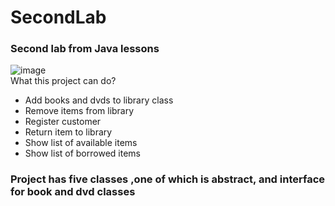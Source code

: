 # SecondLab
### Second lab from Java lessons
![image](https://github.com/KolosTK/SecondLab/assets/94901694/2452db9e-1080-47b7-8f2e-c1a10339e1df)<br />
What this project can do?
* Add books and dvds to library class
* Remove items from library
* Register customer
* Return item to library
* Show list of available items
* Show list of borrowed items
### Project has five classes ,one of which is abstract, and interface for book and dvd classes
